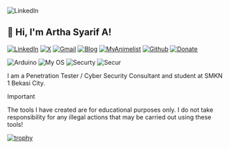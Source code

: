 ![LinkedIn](https://i.postimg.cc/VkqRwyF4/kalian-pikir-anak.jpg)
## 👋 Hi, I'm Artha Syarif A!
[![LinkedIn](https://img.shields.io/badge/linkedin-%230077B5.svg?style=for-the-badge&logo=linkedin&logoColor=white)](https://www.linkedin.com/in/artha-syarif-athaya-16061424b)
[![X](https://img.shields.io/badge/X-%23000000.svg?style=for-the-badge&logo=X&logoColor=white)](https://x.com/Arthasa4A)
[![Gmail](https://img.shields.io/badge/Gmail-D14836?style=for-the-badge&logo=gmail&logoColor=white)](https://mail.google.com/mail/u/0/?view=cm&tf=1&fs=1&to=yg1btk2024@gmail.com)
[![Blog](https://img.shields.io/badge/Blogger-FF5722?style=for-the-badge&logo=blogger&logoColor=white)](https://blog.arthasa.my.id/)
[![MyAnimelist](https://img.shields.io/badge/Myanimelist-2E51A2?style=for-the-badge&logo=myanimelist&logoColor=white)](https://myanimelist.net/profile/artha_sa_)
[![Github](https://img.shields.io/badge/GitHub-100000?style=for-the-badge&logo=github&logoColor=white)](https://github.com/arthasa28)
[![Donate](https://img.shields.io/badge/Bitcoin-000000?style=for-the-badge&logo=bitcoin&logoColor=white)](https://saweria.co/arthasyarif)

![Arduino](https://img.shields.io/badge/Arduino-00979D?style=for-the-badge&logo=Arduino&logoColor=white)
![My OS](https://img.shields.io/badge/Kali_Linux-557C94?style=for-the-badge&logo=kali-linux&logoColor=white)
![Securty](https://img.shields.io/badge/HackTheBox-111927?style=for-the-badge&logo=Hack%20The%20Box&logoColor=9FEF00)
![Secur](https://img.shields.io/badge/burpsuite-FF6633?style=for-the-badge&logo=burpsuite&logoColor=white)

I am a Penetration Tester / Cyber Security Consultant and student at SMKN 1 Bekasi City.

> [!IMPORTANT]
> The tools I have created are for educational purposes only. I do not take responsibility for any illegal actions that may be carried out using these tools!

[![trophy](https://github-profile-trophy.vercel.app/?username=arthasa28&theme=onedark)](https://github.com/arthasa28)



